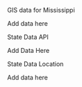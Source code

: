 GIS data for Mississippi

Add data here

State Data API

Add Data Here

State Data Location

Add data here
